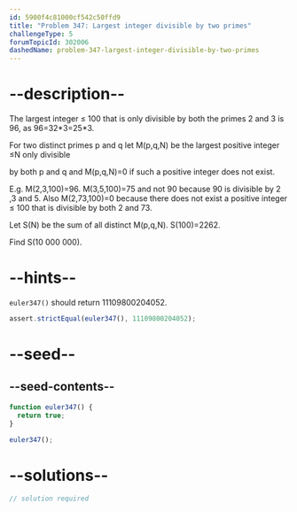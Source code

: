 ```yaml
---
id: 5900f4c81000cf542c50ffd9
title: "Problem 347: Largest integer divisible by two primes"
challengeType: 5
forumTopicId: 302006
dashedName: problem-347-largest-integer-divisible-by-two-primes
---
```


# --description--

The largest integer ≤ 100 that is only divisible by both the primes 2 and 3 is 96, as 96=32\*3=25\*3.

For two distinct primes p and q let M(p,q,N) be the largest positive integer ≤N only divisible

by both p and q and M(p,q,N)=0 if such a positive integer does not exist.

E.g. M(2,3,100)=96. M(3,5,100)=75 and not 90 because 90 is divisible by 2 ,3 and 5. Also M(2,73,100)=0 because there does not exist a positive integer ≤ 100 that is divisible by both 2 and 73.

Let S(N) be the sum of all distinct M(p,q,N). S(100)=2262.

Find S(10 000 000).

# --hints--

`euler347()` should return 11109800204052.

```js
assert.strictEqual(euler347(), 11109800204052);
```

# --seed--

## --seed-contents--

```js
function euler347() {
  return true;
}

euler347();
```

# --solutions--

```js
// solution required
```
